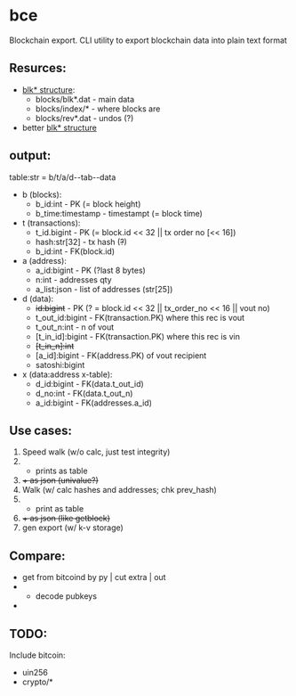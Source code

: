 # bce
Blockchain export.
CLI utility to export blockchain data into plain text format

## Resurces:
- [blk* structure](https://en.bitcoin.it/wiki/Bitcoin_Core_0.11_(ch_2):_Data_Storage):
  - blocks/blk*.dat - main data
  - blocks/index/* - where blocks are
  - blocks/rev*.dat - undos (?)
- better [blk* structure](https://learnmeabitcoin.com/guide/blkdat)

## output:
table:str = b/t/a/d--tab--data

* b (blocks):
  * b_id:int - PK (= block height)
  * b_time:timestamp - timestampt (= block time)
* t (transactions):
  * t_id.bigint - PK (= block.id << 32 || tx order no [<< 16])
  * hash:str[32] - tx hash (~~?~~)
  * b_id:int - FK(block.id)
* a (address):
  * a_id:bigint - PK (?last 8 bytes)
  * n:int - addresses qty
  * a_list:json - list of addresses (str[25])
* d (data):
  * ~~id:bigint~~ - PK (? = block.id << 32 || tx_order_no << 16 || vout no)
  * t_out_id:bigint - FK(transaction.PK) where this rec is vout
  * t_out_n:int - n of vout
  * [t_in_id]:bigint - FK(transaction.PK) where this rec is vin
  * ~~[t_in_n]:int~~
  * [a_id]:bigint - FK(address.PK) of vout recipient
  * satoshi:bigint
* x (data:address x-table):
  * d_id:bigint - FK(data.t_out_id)
  * d_no:int - FK(data.t_out_n)
  * a_id:bigint - FK(addresses.a_id)

## Use cases:
1. Speed walk (w/o calc, just test integrity)
2. + prints as table
3. ~~+ as json (univalue?)~~
4. Walk (w/ calc hashes and addresses; chk prev_hash)
5. + print as table
6. ~~+ as json (like getblock)~~
7. gen export (w/ k-v storage)

## Compare:
- get from bitcoind by py | cut extra | out
- + decode pubkeys
- 

## TODO:
Include bitcoin:
- uin256
- crypto/*
